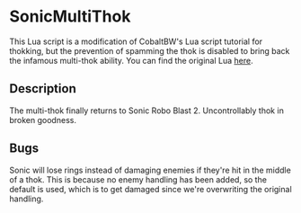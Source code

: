 # SonicMultiThok
This Lua script is a modification of CobaltBW's Lua script tutorial for thokking, but the prevention of spamming the thok is disabled to bring back the infamous multi-thok ability.
You can find the original Lua [here](https://mb.srb2.org/threads/lua-thok-scripting-example.30555/).

## Description
The multi-thok finally returns to Sonic Robo Blast 2. Uncontrollably thok in broken goodness.

## Bugs
Sonic will lose rings instead of damaging enemies if they're hit in the middle of a thok.
This is because no enemy handling has been added, so the default is used, which is to get damaged since we're overwriting the original handling.
